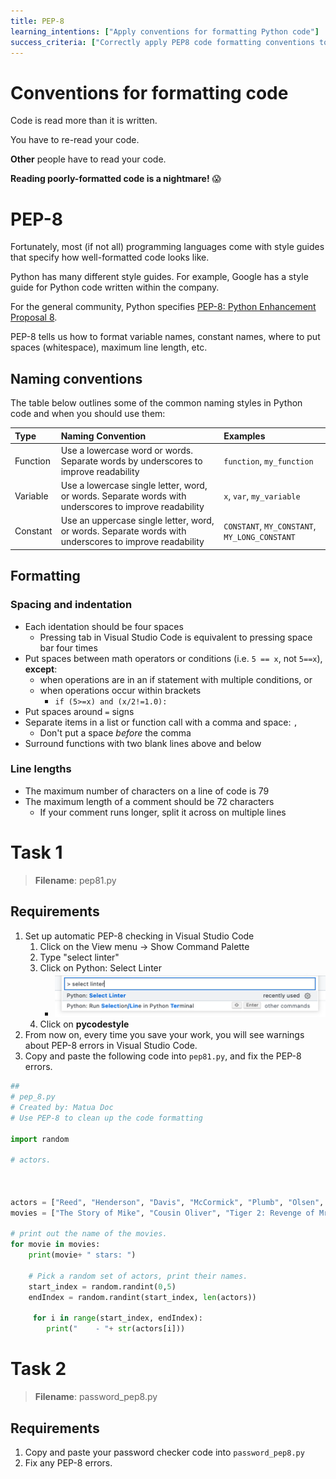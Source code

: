 ```yaml
---
title: PEP-8
learning_intentions: ["Apply conventions for formatting Python code"]
success_criteria: ["Correctly apply PEP8 code formatting conventions to a sample of Python code until no PEP-8 errors are detected by an automated checker"]
---
```


# Conventions for formatting code

Code is read more than it is written.

You have to re-read your code.

**Other** people have to read your code.

**Reading poorly-formatted code is a nightmare!** 😱

# PEP-8

Fortunately, most (if not all) programming languages come with style guides that specify how well-formatted code looks like.

Python has many different style guides. For example, Google has a style guide for Python code written within the company.

For the general community, Python specifies [PEP-8: Python Enhancement Proposal 8](https://www.python.org/dev/peps/pep-0008/).

PEP-8 tells us how to format variable names, constant names, where to put spaces (whitespace), maximum line length, etc.

## Naming conventions

The table below outlines some of the common naming styles in Python code and when you should use them:

| Type | Naming Convention | Examples |
| :-- | :-- | :-- |
| Function | Use a lowercase word or words. Separate words by underscores to improve readability | ``function``, ``my_function`` |
| Variable | Use a lowercase single letter, word, or words. Separate words with underscores to improve readability | ``x``, ``var``, ``my_variable`` |
| Constant | Use an uppercase single letter, word, or words. Separate words with underscores to improve readability | ``CONSTANT``, ``MY_CONSTANT``, ``MY_LONG_CONSTANT`` |

## Formatting

### Spacing and indentation

- Each identation should be four spaces
  - Pressing tab in Visual Studio Code is equivalent to pressing space bar four times
- Put spaces between math operators or conditions (i.e. ``5 == x``, not ``5==x``), **except**:
  - when operations are in an if statement with multiple conditions, or
  - when operations occur within brackets
    - ``if (5>=x) and (x/2!=1.0):``
- Put spaces around ``=`` signs
- Separate items in a list or function call with a comma and space: ``, ``
  - Don't put a space *before* the comma
- Surround functions with two blank lines above and below

### Line lengths

- The maximum number of characters on a line of code is 79
- The maximum length of a comment should be 72 characters
  - If your comment runs longer, split it across on multiple lines

# Task 1

> **Filename**: pep81.py

## Requirements

1. Set up automatic PEP-8 checking in Visual Studio Code
   1. Click on the View menu → Show Command Palette
   2. Type "select linter"
   3. Click on Python: Select Linter
      - ![Python: Select Linter](img/select-linter.png)
   4. Click on **pycodestyle**
2. From now on, every time you save your work, you will see warnings about PEP-8 errors in Visual Studio Code.
3. Copy and paste the following code into ``pep81.py``, and fix the PEP-8 errors.

```python
##
# pep_8.py
# Created by: Matua Doc
# Use PEP-8 to clean up the code formatting

import random

# actors.



actors = ["Reed", "Henderson", "Davis", "McCormick", "Plumb", "Olsen", "Williams", "Knight", "Lookinland"]
movies = ["The Story of Mike", "Cousin Oliver", "Tiger 2: Revenge of Mr Phillips"]

# print out the name of the movies.
for movie in movies:
    print(movie+ " stars: ")

    # Pick a random set of actors, print their names.
    start_index = random.randint(0,5)
    endIndex = random.randint(start_index, len(actors))

     for i in range(start_index, endIndex):
        print("    - "+ str(actors[i]))
```

# Task 2

> **Filename**: password_pep8.py

## Requirements

1. Copy and paste your password checker code into ``password_pep8.py``
2. Fix any PEP-8 errors.

	
		
